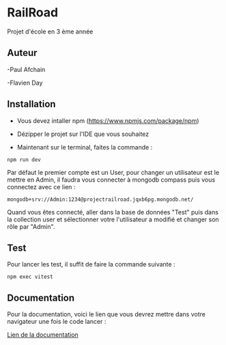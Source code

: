 # RailRoad
Projet d'école en 3 ème année

## Auteur

-Paul Afchain

-Flavien Day

## Installation

- Vous devez intaller npm (https://www.npmjs.com/package/npm)

- Dézipper le projet sur l'IDE que vous souhaitez

- Maintenant sur le terminal, faites la commande : 

```
npm run dev
```

Par défaut le premier compte est un User, pour changer un utilisateur est le mettre en Admin, il faudra vous connecter à mongodb compass puis vous connectez avec ce lien : 

```
mongodb+srv://Admin:1234@projectrailroad.jqxb6pg.mongodb.net/
```

Quand vous êtes connecté, aller dans la base de données "Test" puis dans la collection user et sélectionner votre l'utilisateur a modifié et changer son rôle par "Admin".

## Test

Pour lancer les test, il suffit de faire la commande suivante :

```
npm exec vitest
```

## Documentation

Pour la documentation, voici le lien que vous devrez mettre dans votre navigateur une fois le code lancer :

[Lien de la documentation ](http://localhost:3000/api-docs)